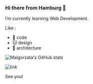 ### Hi there from Hamburg 👋

I’m currently learning Web Development.

Like :
- 🐣 code
- 🐱 design
- 🦉 architecture

![Malgorzata's GitHub stats](https://github-readme-stats.vercel.app/api?username=anuraghazra&theme=tokyonight&show_icons=true)


![link](https://media3.giphy.com/avatars/Felini/ukfEXZ6hEnNu.gif)

See you!


<!--
**malgosiam/malgosiam** is a ✨ _special_ ✨ repository because its `README.md` (this file) appears on your GitHub profile.

Here are some ideas to get you started:

- 🔭 I’m currently working on ...
- 🌱 I’m currently learning ...
- 👯 I’m looking to collaborate on ...
- 🤔 I’m looking for help with ...
- 💬 Ask me about ...
- 📫 How to reach me: ...
- 😄 Pronouns: ...
- ⚡ Fun fact: ...
-->
